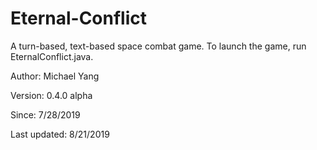 # Eternal-Conflict
A turn-based, text-based space combat game. To launch the game, run EternalConflict.java.

Author: Michael Yang

Version: 0.4.0 alpha

Since: 7/28/2019

Last updated: 8/21/2019
